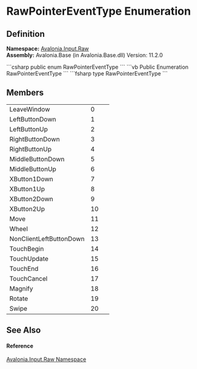 # RawPointerEventType Enumeration




## Definition
**Namespace:** <a href="N_Avalonia_Input_Raw">Avalonia.Input.Raw</a>  
**Assembly:** Avalonia.Base (in Avalonia.Base.dll) Version: 11.2.0

<Tabs groupId="api-code-preview">
<TabItem value="csharp" label="C#">
```csharp
public enum RawPointerEventType
```
</TabItem>
<TabItem value="vb" label="VB">
```vb
Public Enumeration RawPointerEventType
```
</TabItem>
<TabItem value="fsharp" label="F#">
```fsharp
type RawPointerEventType
```
</TabItem>
</Tabs>



## Members
<table>
<tr>
<td>LeaveWindow</td>
<td>0</td>
<td> </td>
</tr>
<tr>
<td>LeftButtonDown</td>
<td>1</td>
<td> </td>
</tr>
<tr>
<td>LeftButtonUp</td>
<td>2</td>
<td> </td>
</tr>
<tr>
<td>RightButtonDown</td>
<td>3</td>
<td> </td>
</tr>
<tr>
<td>RightButtonUp</td>
<td>4</td>
<td> </td>
</tr>
<tr>
<td>MiddleButtonDown</td>
<td>5</td>
<td> </td>
</tr>
<tr>
<td>MiddleButtonUp</td>
<td>6</td>
<td> </td>
</tr>
<tr>
<td>XButton1Down</td>
<td>7</td>
<td> </td>
</tr>
<tr>
<td>XButton1Up</td>
<td>8</td>
<td> </td>
</tr>
<tr>
<td>XButton2Down</td>
<td>9</td>
<td> </td>
</tr>
<tr>
<td>XButton2Up</td>
<td>10</td>
<td> </td>
</tr>
<tr>
<td>Move</td>
<td>11</td>
<td> </td>
</tr>
<tr>
<td>Wheel</td>
<td>12</td>
<td> </td>
</tr>
<tr>
<td>NonClientLeftButtonDown</td>
<td>13</td>
<td> </td>
</tr>
<tr>
<td>TouchBegin</td>
<td>14</td>
<td> </td>
</tr>
<tr>
<td>TouchUpdate</td>
<td>15</td>
<td> </td>
</tr>
<tr>
<td>TouchEnd</td>
<td>16</td>
<td> </td>
</tr>
<tr>
<td>TouchCancel</td>
<td>17</td>
<td> </td>
</tr>
<tr>
<td>Magnify</td>
<td>18</td>
<td> </td>
</tr>
<tr>
<td>Rotate</td>
<td>19</td>
<td> </td>
</tr>
<tr>
<td>Swipe</td>
<td>20</td>
<td> </td>
</tr>
</table>

## See Also


#### Reference
<a href="N_Avalonia_Input_Raw">Avalonia.Input.Raw Namespace</a>  
